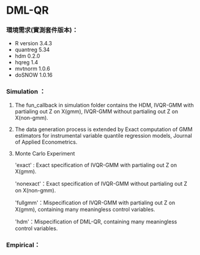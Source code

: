 # DML-QR
### 環境需求(實測套件版本)：
- R version 3.4.3
- quantreg 5.34
- hdm 0.2.0
- hqreg 1.4
- mvtnorm 1.0.6
- doSNOW 1.0.16


### Simulation ：
1. The fun_callback in simulation folder contains the HDM, IVQR-GMM with partialing out Z on X(gmm),  IVQR-GMM without partialing out Z on X(non-gmm).

2. The data generation process is extended by Exact computation of GMM estimators for instrumental variable quantile
regression models, Journal of Applied Econometrics.

3. Monte Carlo Experiment 

    'exact' : Exact specification of IVQR-GMM  with partialing out Z on X(gmm).

    'nonexact'：Exact specification of IVQR-GMM  without partialing out Z on X(non-gmm).
	
	'fullgmm'：Mispecification of IVQR-GMM  with partialing out Z on X(gmm), containing many meaningless control variables.
	
	'hdm'：Mispecification of DML-QR, containing many meaningless control variables.

### Empirical：
